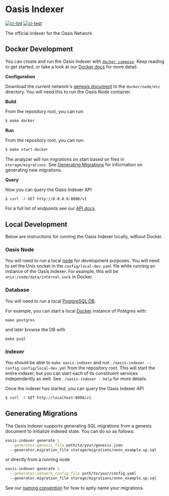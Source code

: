 # Oasis Indexer

[![ci-lint](https://github.com/oasislabs/oasis-indexer/actions/workflows/ci-lint.yaml/badge.svg)](https://github.com/oasislabs/oasis-indexer/actions/workflows/ci-lint.yaml)
[![ci-test](https://github.com/oasislabs/oasis-indexer/actions/workflows/ci-test.yaml/badge.svg)](https://github.com/oasislabs/oasis-indexer/actions/workflows/ci-test.yaml)

The official indexer for the Oasis Network.

## Docker Development

You can create and run the Oasis Indexer with [`docker compose`](https://docs.docker.com/compose/).
Keep reading to get started, or take a look at our [Docker docs](https://github.com/oasislabs/oasis-indexer/blob/main/docker/README.md) for more detail.

**Configuration**

Download the current network's [genesis document](https://docs.oasis.dev/oasis-core/consensus/genesis)
to the `docker/node/etc` directory. You will need this to run the Oasis Node container.

**Build**

From the repository root, you can run:
```sh
$ make docker
```

**Run**

From the repository root, you can run:
```sh
$ make start-docker
```

The analyzer will run migrations on start based on files in `storage/migrations`.
See [Generating Migrations](#generating-migrations) for information on generating new migrations.

**Query**

Now you can query the Oasis Indexer API
```sh
$ curl -X GET http://0.0.0.0:8008/v1
```

For a full list of endpoints see our [API docs](https://github.com/oasislabs/oasis-indexer/blob/main/api/README.md).

## Local Development

Below are instructions for running the Oasis Indexer locally, without Docker.

### Oasis Node

You will need to run a local [node](https://docs.oasis.dev/general/run-a-node/set-up-your-node/run-non-validator) for development purposes.
You will need to set the Unix socket in the `config/local-dev.yaml` file while running an instance of the Oasis Indexer.
For example, this will be `unix:/node/data/internal.sock` in Docker.

### Database

You will need to run a local [PostgreSQL DB](https://www.postgresql.org/).

For example, you can start a local [Docker](https://hub.docker.com/_/postgres) instance of Postgres with:
```
make postgres
```
and later browse the DB with
```
make psql
```

### Indexer

You should be able to `make oasis-indexer` and run `./oasis-indexer --config config/local-dev.yml` from the repository root.
This will start the entire indexer, but you can start each of its constituent services independently as well.
See `./oasis-indexer --help` for more details.

Once the indexer has started, you can query the Oasis Indexer API
```sh
$ curl -X GET http://localhost:8008/v1
```

## Generating Migrations

The Oasis Indexer supports generating SQL migrations from a genesis document to initialize indexed state.
You can do so as follows:

```sh
oasis-indexer generate \
  --generator.genesis_file path/to/your/genesis.json
  --generator.migration_file storage/migrations/nnnn_example.up.sql
```

or directly from a running node

```sh
oasis-indexer generate \
  --generator.network_config_file path/to/your/config.yaml
  --generator.migration_file storage/migrations/nnnn_example.up.sql
```

See our [naming convention](https://github.com/oasislabs/oasis-indexer/blob/main/storage/migrations/README.md#naming-convention) for how to aptly name your migrations.
